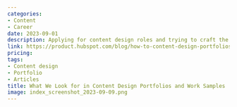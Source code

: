 ```yaml
---
categories:
- Content
- Career
date: 2023-09-01
description: Applying for content design roles and trying to craft the perfect portfolio? We're here for you (with a reminder that perfection isn't the answer).
link: https://product.hubspot.com/blog/how-to-content-design-portfolios-and-work-samples
pricing:
tags:
- Content design
- Portfolio
- Articles
title: What We Look for in Content Design Portfolios and Work Samples
image: index_screenshot_2023-09-09.png
---
```


